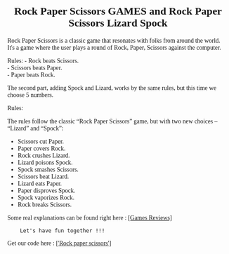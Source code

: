 # <span style="display:block; text-align:center; font-family:'Times New Roman', serif; font-size:24px; font-weight:bold;">Rock Paper Scissors GAMES and Rock Paper Scissors Lizard Spock
</span>
<span style="font-family:'Times New Roman';">
Rock Paper Scissors is a classic game that resonates with folks from around the world.
It's a game where the user plays a round of Rock, Paper, Scissors against the computer.</br>

Rules:
    - Rock beats Scissors.</br>
    - Scissors beats Paper.</br>
    - Paper beats Rock.</br>


The second part, adding Spock and Lizard, works by the same rules, but this time we choose 5 numbers.

Rules: 

The rules follow the classic “Rock Paper Scissors” game, but with two new choices – “Lizard” and “Spock”:

- Scissors cut Paper.
-  Paper covers Rock.
- Rock crushes Lizard.
- Lizard poisons Spock.
- Spock smashes Scissors.
- Scissors beat Lizard.
- Lizard eats Paper.
- Paper disproves Spock.
- Spock vaporizes Rock.
- Rock breaks Scissors.

Some real explanations can be found right here : 
<a href='https://en.wikipedia.org/wiki/Rock_paper_scissors'>[Games Reviews]</a>

        Let's have fun together !!!

Get our code here : <a href='https://github.com/Cetaking27/Certification-Project/blob/main/python_Basic_Project/Project_1/rock_paper_scissors.py'> ['Rock paper scissors'] </a>

</span>

